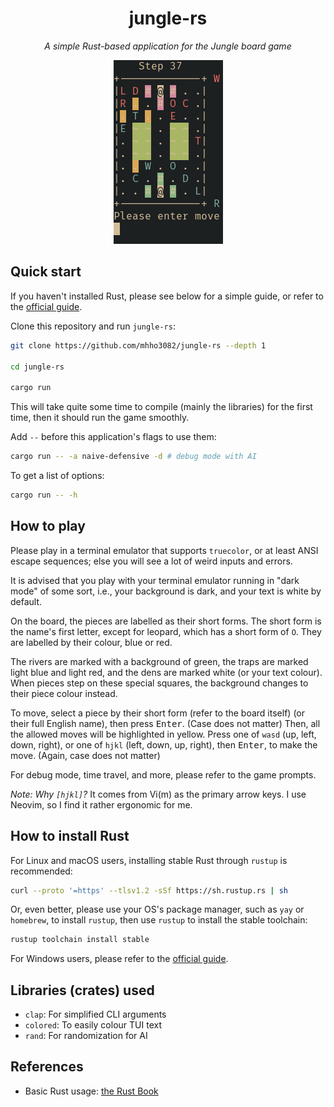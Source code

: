 <div align="center">

<h1>jungle-rs</h1>

_A simple Rust-based application for the Jungle board game_

![screenshot](./screenshot.png)

</div>

## Quick start

If you haven't installed Rust, please see below for a simple guide,
or refer to the [official guide](https://www.rust-lang.org/tools/install).

Clone this repository and run `jungle-rs`:

```bash
git clone https://github.com/mhho3082/jungle-rs --depth 1

cd jungle-rs

cargo run
```

This will take quite some time to compile (mainly the libraries) for the first time,
then it should run the game smoothly.

Add `--` before this application's flags to use them:

```bash
cargo run -- -a naive-defensive -d # debug mode with AI
```

To get a list of options:

```bash
cargo run -- -h
```

## How to play

Please play in a terminal emulator that supports `truecolor`,
or at least ANSI escape sequences; else you will see a lot of
weird inputs and errors.

It is advised that you play with your terminal emulator
running in "dark mode" of some sort, i.e.,
your background is dark, and your text is white by default.

On the board, the pieces are labelled as their short forms.
The short form is the name's first letter, except for leopard,
which has a short form of `O`. They are labelled by their colour,
blue or red.

The rivers are marked with a background of green,
the traps are marked light blue and light red,
and the dens are marked white (or your text colour).
When pieces step on these special squares, the background
changes to their piece colour instead.

To move, select a piece by their short form (refer to the board itself)
(or their full English name),
then press <kbd>Enter</kbd>. (Case does not matter)
Then, all the allowed moves will be highlighted in yellow.
Press one of `wasd` (up, left, down, right),
or one of `hjkl` (left, down, up, right),
then <kbd>Enter</kbd>, to make the move. (Again, case does not matter)

For debug mode, time travel, and more,
please refer to the game prompts.

_Note: Why `[hjkl]`?_
It comes from Vi(m) as the primary arrow keys.
I use Neovim, so I find it rather ergonomic for me.

## How to install Rust

For Linux and macOS users,
installing stable Rust through `rustup` is recommended:

```bash
curl --proto '=https' --tlsv1.2 -sSf https://sh.rustup.rs | sh
```

Or, even better, please use your OS's package manager,
such as `yay` or `homebrew`,
to install `rustup`, then use `rustup` to install the stable toolchain:

```bash
rustup toolchain install stable
```

For Windows users, please refer to the
[official guide](https://www.rust-lang.org/tools/install).

## Libraries (crates) used

- `clap`: For simplified CLI arguments
- `colored`: To easily colour TUI text
- `rand`: For randomization for AI

## References

- Basic Rust usage:
  [the Rust Book](https://doc.rust-lang.org/book/)
